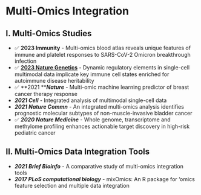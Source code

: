 # Multi-Omics Integration

## I. Multi-Omics Studies

* ✅ **2023 Immunity** - Multi-omics blood atlas reveals unique features of immune and platelet responses to SARS-CoV-2 Omicron breakthrough infection
* ✅  [**2023 Nature Genetics**](https://www.nature.com/articles/s41588-023-01577-7) **-** Dynamic regulatory elements in single-cell multimodal data implicate key immune cell states enriched for autoimmune disease heritability
* ✅  **2021 **_**Nature**_ - Multi-omic machine learning predictor of breast cancer therapy response
* _**2021 Cell**_ - Integrated analysis of multimodal single-cell data
* _**2021 Nature Commn**_ - An integrated multi-omics analysis identifies prognostic molecular subtypes of non-muscle-invasive bladder cancer
* ✅  _**2020 Nature Medicine**_ - Whole genome, transcriptome and methylome profiling enhances actionable target discovery in high-risk pediatric cancer

## II. Multi-Omics Data Integration Tools

* _**2021 Brief Bioinfo**_ - A comparative study of multi-omics integration tools
* _**2017 PLoS computational biology**_ - mixOmics: An R package for ‘omics feature selection and multiple data integration







